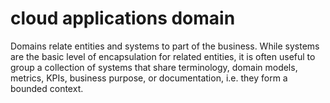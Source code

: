 # cloud applications domain

Domains relate entities and systems to part of the business. While systems are the basic level of encapsulation for related entities, it is often useful to group a collection of systems that share terminology, domain models, metrics, KPIs, business purpose, or documentation, i.e. they form a bounded context.